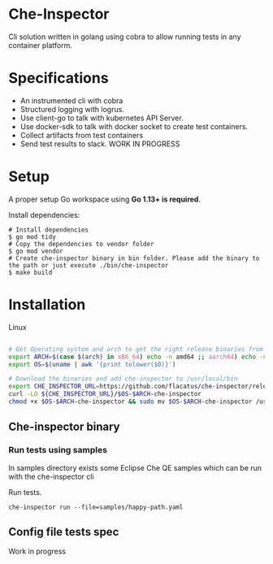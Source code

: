 # Che-Inspector
Cli solution written in golang using cobra to allow running tests in any container platform.

# Specifications
* An instrumented cli with cobra
* Structured logging with logrus.
* Use client-go to talk with kubernetes API Server.
* Use docker-sdk to talk with docker socket to create test containers.
* Collect artifacts from test containers
* Send test results to slack. WORK IN PROGRESS

# Setup

A proper setup Go workspace using **Go 1.13+ is required**.

Install dependencies:
```
# Install dependencies
$ go mod tidy
# Copy the dependencies to vendor folder
$ go mod vendor
# Create che-inspector binary in bin folder. Please add the binary to the path or just execute ./bin/che-inspector
$ make build
```

# Installation
Linux
```bash

# Get Operating system and arch to get the right release binaries from github
export ARCH=$(case $(arch) in x86_64) echo -n amd64 ;; aarch64) echo -n arm64 ;; *) echo -n $(arch) ;; esac)
export OS=$(uname | awk '{print tolower($0)}')

# Download the binaries and add che-inspector to /usr/local/bin
export CHE_INSPECTOR_URL=https://github.com/flacatus/che-inspector/releases/latest/download
curl -LO ${CHE_INSPECTOR_URL}/$OS-$ARCH-che-inspector
chmod +x $OS-$ARCH-che-inspector && sudo mv $OS-$ARCH-che-inspector /usr/local/bin/che-inspector
```
## Che-inspector binary

### Run tests using samples
In samples directory exists some Eclipse Che QE samples which can be run with the che-inspector cli

Run tests.
````
che-inspector run --file=samples/happy-path.yaml
````
## Config file tests spec
Work in progress
